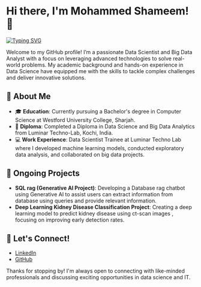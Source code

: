# Hi there, I'm Mohammed Shameem! 👋
[![Typing SVG](https://readme-typing-svg.herokuapp.com?color=36BCF7&lines=Welcome+to+my+GitHub+Profile!;I+love+AI+and+Machine+Learning)](https://git.io/typing-svg)

Welcome to my GitHub profile! I’m a passionate Data Scientist and Big Data Analyst with a focus on leveraging advanced technologies to solve real-world problems. My academic background and hands-on experience in Data Science have equipped me with the skills to tackle complex challenges and deliver innovative solutions.
## 🚀 About Me
- 🎓 **Education**: Currently pursuing a Bachelor's degree in Computer Science at Westford University College, Sharjah.
- 📜 **Diploma**: Completed a Diploma in Data Science and Big Data Analytics from Luminar Techno-Lab, Kochi, India.
- 💻 **Work Experience**: Data Scientist Trainee at Luminar Techno Lab where I developed machine learning models, conducted exploratory data analysis, and collaborated on big data projects.
## 🧠 Ongoing Projects
- **SQL rag (Generative AI Project)**: Developing a Database rag chatbot using Generative AI to assist users can extract information from database using queries and provide relevant information.
- **Deep Learning Kidney Disease Classification Project**: Creating a deep learning model to predict kidney disease using ct-scan images , focusing on improving early detection rates.
## 💬 Let's Connect!
- [LinkedIn](https://www.linkedin.com/in/mohammed-shameem-512522221/)
- [GitHub](https://github.com/shameem11)

Thanks for stopping by! I'm always open to connecting with like-minded professionals and discussing exciting opportunities in data science and IT.
